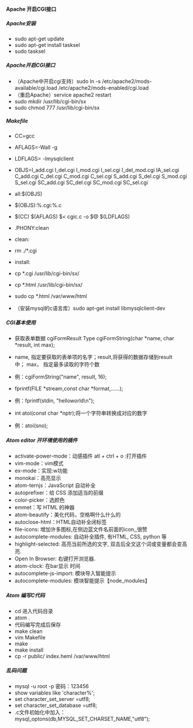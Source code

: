 #### Apache 开启CGI接口
##### Apache安装
* sudo apt-get update
* sudo apt-get install tasksel
* sudo tasksel
##### Apache开启CGI接口
* （Apache中开启cgi支持）sudo ln -s /etc/apache2/mods-available/cgi.load /etc/apache2/mods-enabled/cgi.load
* （重启Apache）service apache2 restart
* sudo mkdir /usr/lib/cgi-bin/sx
* sudo chmod 777 /usr/lib/cgi-bin/sx
##### Makefile
* CC=gcc
* AFLAGS=-Wall -g
* LDFLAGS= -lmysqlclient
* OBJS=I_add.cgi I_del.cgi I_mod.cgi I_sel.cgi I_del_mod.cgi IA_sel.cgi C_add.cgi C_del.cgi C_mod.cgi C_sel.cgi S_add.cgi S_del.cgi S_mod.cgi S_sel.cgi SC_add.cgi SC_del.cgi SC_mod.cgi SC_sel.cgi

* all:$(OBJS)

* $(OBJS):%.cgi:%.c
* 	$(CC) $(AFLAGS) $< cgic.c -o $@ $(LDFLAGS)

* .PHONY:clean
* clean:
* 	rm ./*.cgi

* install:
* 	cp *.cgi /usr/lib/cgi-bin/sx/
* 	cp *.html /usr/lib/cgi-bin/sx/
* 	sudo cp *.html /var/www/html

* （安装mysql的c语言库）sudo apt-get install libmysqlclient-dev

##### CGI基本使用
* 获取表单数据 cgiFormResult Type cgiFormString(char *name, char *result, int max);
* name, 指定要获取的表单项的名字；result,将获得的数据存储到result中； max， 指定最多读取的字符个数
* 例：cgiFormString("name", result,  16);

* fprintf(FILE *stream,const char *format,……);
* 例：fprintf(stdin, "helloworld\n");

* int atoi(const char *nptr);将一个字符串转换成对应的数字
* 例：atoi(sno);

##### Atom editor 开环境使用的插件
* activate-power-mode：动感插件 atl + ctrl + o :打开插件
* vim-mode：vim模式
* ex-mode：实现:w功能
* monokai：高亮显示
* atom-ternjs：JavaScript 自动补全
* autoprefixer：给 CSS 添加适当的前缀
* color-picker：选颜色
* emmet：写 HTML 的神器
* atom-beautify：美化代码，空格啊什么什么的
* autoclose-html：HTML自动补全闭标签
* file-icons: 增加许多图标,在侧边蓝文件名前面的icon,,很赞
* autocomplete-modules: 自动补全插件, 有HTML, CSS, python 等
* highlight-selected: 高亮当前所选的文字, 双击后全文这个词或变量都会变高亮.
* Open In Browser: 右键打开浏览器.
* atom-clock: 在bar显示 时间
* autocomplete-js-import: 模块导入智能提示
* autocomplete-modules: 模块智能提示【node_modules】

##### Atom 编写C代码
* cd 进入代码目录
* atom .
* 代码编写完成后保存
* make clean   
* vim Makefile 
* make
* make install
* cp -r public/ index.heml /var/www/html

##### 乱码问题
* mysql -u root -p 密码：123456
* show variables like 'character%';
* set character_set_server =utf8;
* set character_set_database =utf8;
* .c文件初始化中加入：mysql_optons(db,MYSQL_SET_CHARSET_NAME,"utf8");
